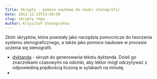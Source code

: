 ```yaml
---
Title: Skrypty - pomoce naukowe do nauki stenografii
Date: 2011-12-13T23:59:59
slug: skrypty_repo
Author: Krzysztof Stenografow
---
```


Zbiór skryptów, które powstały jako narzędzia pomocnicze do tworzenia systemu stenograficznego, a także jako pomoce naukowe w procesie uczenia się stenografii.

- [dyktanda](../../skrypty/dyktando_sylaby.php) - skrypt do generowania tekstu dyktanda. Dzieli go znacznikami czasowymi na odcinki, aby lektor mógł odczytywać z odpowiednią prędkością liczoną w sylabach na minutę.
- 
